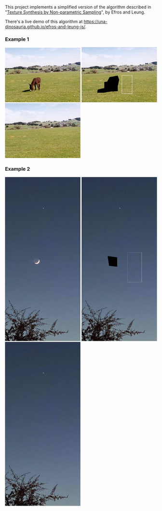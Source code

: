 This project implements a simplified version of the algorithm described in "[Texture Synthesis by Non-parametric Sampling](https://www2.eecs.berkeley.edu/Research/Projects/CS/vision/papers/efros-iccv99.pdf)", by Efros and Leung.

There's a live demo of this algorithm at https://una-dinosauria.github.io/efros-and-leung-js/.

### Example 1
<img src=donkey.jpg width="250"> <img src=donkey2.jpg width="250"> <img src=results.jpg width="250">

### Example 2
<img src=moon.jpg width="250"> <img src=region.png width="250"> <img src=results_1.jpg width="250">
